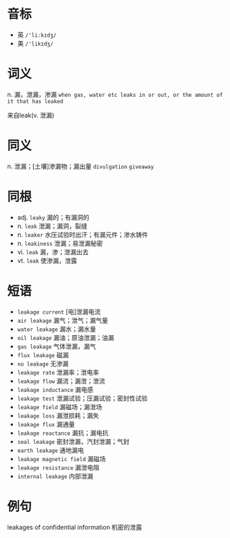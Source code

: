 # 音标

- 英 `/'liːkɪdʒ/`
- 美 `/'likɪdʒ/`

# 词义

n. 漏，泄漏，渗漏
`when gas, water etc leaks in or out, or the amount of it that has leaked`



来自leak(v. 泄漏)

# 同义

n. 泄漏；[土壤]渗漏物；漏出量
`divulgation` `giveaway`

# 同根

- adj. `leaky` 漏的；有漏洞的
- n. `leak` 泄漏；漏洞，裂缝
- n. `leaker` 水压试验时出汗；有漏元件；渗水铸件
- n. `leakiness` 泄漏；易泄漏秘密
- vi. `leak` 漏，渗；泄漏出去
- vt. `leak` 使渗漏，泄露

# 短语

- `leakage current` [电]泄漏电流
- `air leakage` 漏气；泄气；漏气量
- `water leakage` 漏水；漏水量
- `oil leakage` 漏油；原油泄漏；油漏
- `gas leakage` 气体泄漏，漏气
- `flux leakage` 磁漏
- `no leakage` 无渗漏
- `leakage rate` 泄漏率；泄电率
- `leakage flow` 漏流；漏泄；泄流
- `leakage inductance` 漏电感
- `leakage test` 泄漏试验；压漏试验；密封性试验
- `leakage field` 漏磁场；漏泄场
- `leakage loss` 漏泄损耗；漏失
- `leakage flux` 漏通量
- `leakage reactance` 漏抗；漏电抗
- `seal leakage` 密封泄漏，汽封泄漏；气封
- `earth leakage` 通地漏电
- `leakage magnetic field` 漏磁场
- `leakage resistance` 漏泄电阻
- `internal leakage` 内部泄漏

# 例句

leakages of confidential information
机密的泄露


